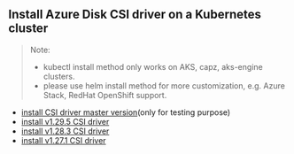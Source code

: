 ## Install Azure Disk CSI driver on a Kubernetes cluster
> Note: 
>  - kubectl install method only works on AKS, capz, aks-engine clusters.
>  - please use helm install method for more customization, e.g. Azure Stack, RedHat OpenShift support.
> 
 - [install CSI driver master version](./install-csi-driver-master.md)(only for testing purpose)
 - [install v1.29.5 CSI driver](./install-csi-driver-v1.29.5.md)
 - [install v1.28.3 CSI driver](./install-csi-driver-v1.28.3.md)
 - [install v1.27.1 CSI driver](./install-csi-driver-v1.27.1.md)
